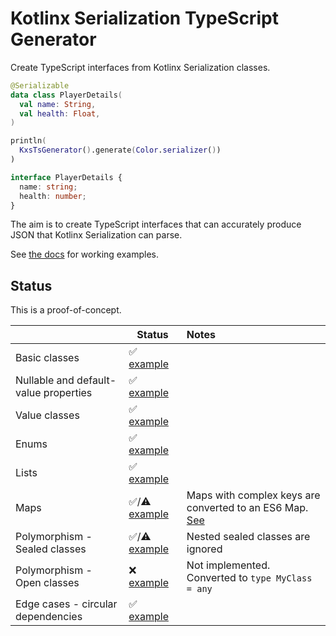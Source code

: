 # Kotlinx Serialization TypeScript Generator

Create TypeScript interfaces from Kotlinx Serialization classes.

```kotlin
@Serializable
data class PlayerDetails(
  val name: String,
  val health: Float,
)

println(
  KxsTsGenerator().generate(Color.serializer())
)
```

```typescript
interface PlayerDetails {
  name: string;
  health: number;
}
```

The aim is to create TypeScript interfaces that can accurately produce JSON that Kotlinx
Serialization can parse.

See [the docs](./docs) for working examples.

## Status

This is a proof-of-concept.

|                                       | Status                                                   | Notes                                                                                             |
|---------------------------------------|----------------------------------------------------------|:--------------------------------------------------------------------------------------------------|
| Basic classes                         | ✅       [example](./docs/basic-classes.md)               |                                                                                                   |
| Nullable and default-value properties | ✅       [example](./docs/default-values.md)              |                                                                                                   |
| Value classes                         | ✅       [example](./docs/value-classes.md)               |                                                                                                   |
| Enums                                 | ✅       [example](./docs/enums.md)                       |                                                                                                   |
| Lists                                 | ✅       [example](./docs/lists.md)                       |                                                                                                   |
| Maps                                  | ✅/⚠     [example](./docs/maps.md)                        | Maps with complex keys are converted to an ES6 Map.  [See](./docs/maps.md#maps-with-complex-keys) |
| Polymorphism - Sealed classes         | ✅/⚠     [example](./docs/polymorphism.md#sealed-classes) | Nested sealed classes are ignored                                                                 |
| Polymorphism - Open classes           | ❌       [example](./docs/abstract-classes.md)            | Not implemented. Converted to `type MyClass = any`                                                |
| Edge cases - circular dependencies    | ✅       [example](./docs/edgecases.md)                   |                                                                                                   |
